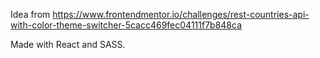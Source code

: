 Idea from https://www.frontendmentor.io/challenges/rest-countries-api-with-color-theme-switcher-5cacc469fec04111f7b848ca

Made with React and SASS.
